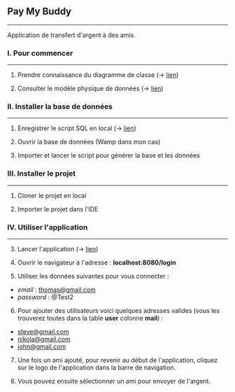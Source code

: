 ## Pay My Buddy
---
Application de transfert d'argent à des amis.

### I. Pour commencer
---

1. Prendre connaissance du diagramme de classe (-> [lien](https://github.com/JasonDubourg/paybuddy/blob/master/src/main/resources/scripts/diagramme_de_classe.PNG))

2. Consulter le modèle physique de données (-> [lien](https://github.com/JasonDubourg/paybuddy/blob/master/src/main/resources/scripts/modele_physique_donnees.PNG))

### II. Installer la base de données
---
1. Enregistrer le script SQL en local (-> [lien](https://github.com/JasonDubourg/paybuddy/blob/master/src/main/resources/scripts/paybuddy.sql))

2. Ouvrir la base de données (Wamp dans mon cas)
3. Importer et lancer le script pour générer la base et les données
 
### III. Installer le projet
---
1. Cloner le projet en local

2. Importer le projet dans l'IDE

### IV. Utiliser l'application
---

3. Lancer l'application (-> [lien](https://github.com/JasonDubourg/paybuddy/blob/master/src/main/java/com/ocr/paybuddy/PaybuddyApplication.java))

4. Ouvrir le navigateur à l'adresse : **localhost:8080/login**

5. Utiliser les données suivantes pour vous connecter :
- *email* : thomas@gmail.com
- *password* : @Test2

6. Pour ajouter des utilisateurs voici quelques adresses valides (vous les trouverez toutes dans la table **user** colonne **mail**) :
- steve@gmail.com
- nikola@gmail.com
- john@gmail.com

7. Une fois un ami ajouté, pour revenir au début de l'application, cliquez sur le logo de l'application dans la barre de navigation.

8. Vous pouvez ensuite sélectionner un ami pour envoyer de l'argent.